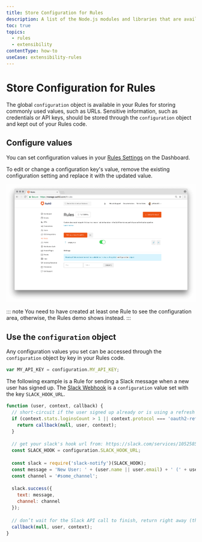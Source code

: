 ```yaml
---
title: Store Configuration for Rules
description: A list of the Node.js modules and libraries that are available when creating Rules.
toc: true
topics:
  - rules
  - extensibility
contentType: how-to
useCase: extensibility-rules
---
```


# Store Configuration for Rules

The global `configuration` object is available in your Rules for storing commonly used values, such as URLs. Sensitive information, such as credentials or API keys, should be stored through the `configuration` object and kept out of your Rules code.

## Configure values

You can set configuration values in your [Rules Settings](${manage_url}/#/rules/) on the Dashboard.

To edit or change a configuration key's value, remove the existing configuration setting and replace it with the updated value.

![Rules Configuration](/media/articles/rules/rules-configuration.png)

::: note
You need to have created at least one Rule to see the configuration area, otherwise, the Rules demo shows instead.
:::

## Use the `configuration` object

Any configuration values you set can be accessed through the `configuration` object by key in your Rules code.

```js
var MY_API_KEY = configuration.MY_API_KEY;
```

The following example is a Rule for sending a Slack message when a new user has signed up. The [Slack Webhook](https://api.slack.com/incoming-webhooks) is a `configuration` value set with the key `SLACK_HOOK_URL`.

```js
function (user, context, callback) {
  // short-circuit if the user signed up already or is using a refresh token
  if (context.stats.loginsCount > 1 || context.protocol === 'oauth2-refresh-token') {
    return callback(null, user, context);
  }

  // get your slack's hook url from: https://slack.com/services/10525858050
  const SLACK_HOOK = configuration.SLACK_HOOK_URL;

  const slack = require('slack-notify')(SLACK_HOOK);
  const message = 'New User: ' + (user.name || user.email) + ' (' + user.email + ')';
  const channel = '#some_channel';

  slack.success({
    text: message,
    channel: channel
  });

  // don’t wait for the Slack API call to finish, return right away (the request will continue on the sandbox)`
  callback(null, user, context);
}
```
